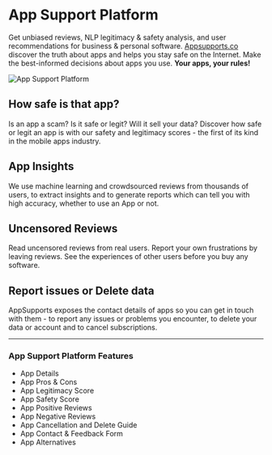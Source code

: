 # App Support Platform
Get unbiased reviews, NLP legitimacy &amp; safety analysis, and user recommendations for business &amp; personal software. [Appsupports.co](https://appsupports.co/) discover the truth about apps and helps you stay safe on the Internet. Make the best-informed decisions about apps you use. **Your apps, your rules!**

![App Support Platform](https://cdn.appsupports.co/images/app-supports.jpg)

## How safe is that app?
Is an app a scam? Is it safe or legit? Will it sell your data? Discover how safe or legit an app is with our safety and legitimacy scores - the first of its kind in the mobile apps industry.

## App Insights
We use machine learning and crowdsourced reviews from thousands of users, to extract insights and to generate reports which can tell you with high accuracy, whether to use an App or not.

## Uncensored Reviews
Read uncensored reviews from real users. Report your own frustrations by leaving reviews. See the experiences of other users before you buy any software.

## Report issues or Delete data
AppSupports exposes the contact details of apps so you can get in touch with them - to report any issues or problems you encounter, to delete your data or account and to cancel subscriptions.

___

### App Support Platform Features
* App Details
* App Pros & Cons
* App Legitimacy Score
* App Safety Score
* App Positive Reviews
* App Negative Reviews
* App Cancellation and Delete Guide
* App Contact & Feedback Form
* App Alternatives
